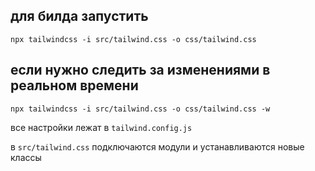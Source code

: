 ## для билда запустить

```npx tailwindcss -i src/tailwind.css -o css/tailwind.css```

## если нужно следить за изменениями в реальном времени

```npx tailwindcss -i src/tailwind.css -o css/tailwind.css -w```

все настройки лежат в ```tailwind.config.js```

в ```src/tailwind.css``` подключаются модули и устанавливаются новые классы